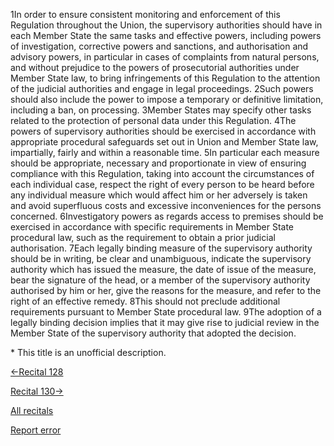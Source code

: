 
1In order to ensure consistent monitoring and enforcement of this Regulation throughout the Union, the supervisory authorities should have in each Member State the same tasks and effective powers, including powers of investigation, corrective powers and sanctions, and authorisation and advisory powers, in particular in cases of complaints from natural persons, and without prejudice to the powers of prosecutorial authorities under Member State law, to bring infringements of this Regulation to the attention of the judicial authorities and engage in legal proceedings. 2Such powers should also include the power to impose a temporary or definitive limitation, including a ban, on processing. 3Member States may specify other tasks related to the protection of personal data under this Regulation. 4The powers of supervisory authorities should be exercised in accordance with appropriate procedural safeguards set out in Union and Member State law, impartially, fairly and within a reasonable time. 5In particular each measure should be appropriate, necessary and proportionate in view of ensuring compliance with this Regulation, taking into account the circumstances of each individual case, respect the right of every person to be heard before any individual measure which would affect him or her adversely is taken and avoid superfluous costs and excessive inconveniences for the persons concerned. 6Investigatory powers as regards access to premises should be exercised in accordance with specific requirements in Member State procedural law, such as the requirement to obtain a prior judicial authorisation. 7Each legally binding measure of the supervisory authority should be in writing, be clear and unambiguous, indicate the supervisory authority which has issued the measure, the date of issue of the measure, bear the signature of the head, or a member of the supervisory authority authorised by him or her, give the reasons for the measure, and refer to the right of an effective remedy. 8This should not preclude additional requirements pursuant to Member State procedural law. 9The adoption of a legally binding decision implies that it may give rise to judicial review in the Member State of the supervisory authority that adopted the decision.


\* This title is an unofficial description.




[←Recital 128](https://gdpr-info.eu/recitals/no-128/ "128 - Responsibility Regarding Processing in the Public Interest")


[Recital 130→](https://gdpr-info.eu/recitals/no-130/ "130 - Consideration of the Authority with which the Complaint has been Lodged")


[All recitals](https://gdpr-info.eu/recitals/)

[Report error](https://gdpr-info.eu/gf/?TB_iframe=true&height=306 "Your message")

